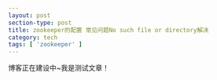 ```yaml
---
layout: post
section-type: post
title: zookeeper的配置 常见问题No such file or directory解决
category: tech
tags: [ 'zookeeper' ]
---
```


博客正在建设中~我是测试文章！